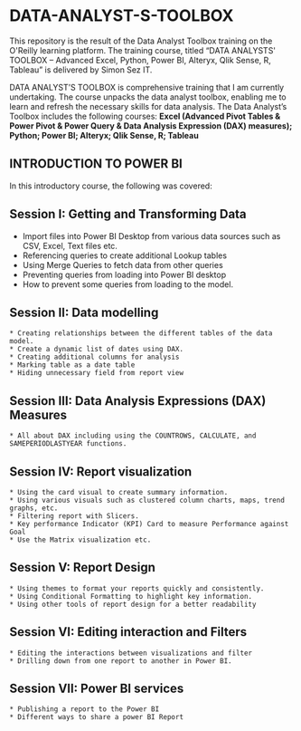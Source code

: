 # DATA-ANALYST-S-TOOLBOX
This repository is the result of the Data Analyst Toolbox training on the O'Reilly learning platform. The training course, titled “DATA ANALYSTS' TOOLBOX – Advanced Excel, Python, Power BI, Alteryx, Qlik Sense, R, Tableau” is delivered by Simon Sez IT. 

DATA ANALYST’S TOOLBOX is comprehensive training that I am currently undertaking. The course unpacks the data analyst toolbox, enabling me to learn and refresh the necessary skills for data analysis. The Data Analyst’s Toolbox includes the following courses: **Excel (Advanced Pivot Tables & Power Pivot & Power Query & Data Analysis Expression (DAX) measures); Python; Power BI; Alteryx; Qlik Sense, R; Tableau**

## INTRODUCTION TO POWER BI
In this introductory course, the following was covered: 

## Session I: Getting and Transforming Data 
   * Import files into Power BI Desktop from various data sources such as CSV, Excel, Text files etc.
   * Referencing queries to create additional Lookup tables
   * Using Merge Queries to fetch data from other queries
   * Preventing queries from loading into Power BI desktop
   * How to prevent some queries from loading to the model.
  
  ## Session II: Data modelling 
    * Creating relationships between the different tables of the data model.
    * Create a dynamic list of dates using DAX.
    * Creating additional columns for analysis
    * Marking table as a date table
    * Hiding unnecessary field from report view
    
  ## Session III: Data Analysis Expressions (DAX) Measures
    * All about DAX including using the COUNTROWS, CALCULATE, and SAMEPERIODLASTYEAR functions.
    
  ## Session IV: Report visualization 
    * Using the card visual to create summary information.
    * Using various visuals such as clustered column charts, maps, trend graphs, etc.
    * Filtering report with Slicers.
    * Key performance Indicator (KPI) Card to measure Performance against Goal
    * Use the Matrix visualization etc.
  ## Session V: Report Design
    * Using themes to format your reports quickly and consistently.
    * Using Conditional Formatting to highlight key information.
    * Using other tools of report design for a better readability
    
  ## Session VI: Editing interaction and Filters 
    * Editing the interactions between visualizations and filter 
    * Drilling down from one report to another in Power BI.
    
  ## Session VII: Power BI services 
    * Publishing a report to the Power BI
    * Different ways to share a power BI Report
